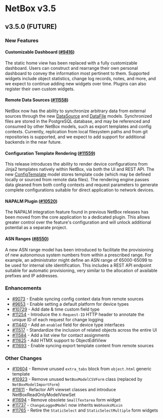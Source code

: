 # NetBox v3.5

## v3.5.0 (FUTURE)

### New Features

#### Customizable Dashboard ([#9416](https://github.com/netbox-community/netbox/issues/9416))

The static home view has been replaced with a fully customizable dashboard. Users can construct and rearrange their own personal dashboard to convey the information most pertinent to them. Supported widgets include object statistics, change log records, notes, and more, and we expect to continue adding new widgets over time. Plugins can also register their own custom widgets.

#### Remote Data Sources ([#11558](https://github.com/netbox-community/netbox/issues/11558))

NetBox now has the ability to synchronize arbitrary data from external sources through the new [DataSource](../models/core/datasource.md) and [DataFile](../models/core/datafile.md) models. Synchronized files are stored in the PostgreSQL database, and may be referenced and consumed by other NetBox models, such as export templates and config contexts. Currently, replication from local filesystem paths and from git repositories is supported, and we expect to add support for additional backends in the near future.

#### Configuration Template Rendering ([#11559](https://github.com/netbox-community/netbox/issues/11559))

This release introduces the ability to render device configurations from Jinja2 templates natively within NetBox, via both the UI and REST API. The new [ConfigTemplate](../models/extras/configtemplate.md) model stores template code (which may be defined locally or sourced from remote data files). The rendering engine passes data gleaned from both config contexts and request parameters to generate complete configurations suitable for direct application to network devices.

#### NAPALM Plugin ([#10520](https://github.com/netbox-community/netbox/issues/10520))

The NAPALM integration feature found in previous NetBox releases has been moved from the core application to a dedicated plugin. This allows greater control over the feature's configuration and will unlock additional potential as a separate project.

#### ASN Ranges ([#8550](https://github.com/netbox-community/netbox/issues/8550))

A new ASN range model has been introduced to facilitate the provisioning of new autonomous system numbers from within a prescribed range. For example, an administrator might define an ASN range of 65000-65099 to be used for internal site identification. This includes a REST API endpoint suitable for automatic provisioning, very similar to the allocation of available prefixes and IP addresses.

### Enhancements

* [#9073](https://github.com/netbox-community/netbox/issues/9073) - Enable syncing config context data from remote sources
* [#9653](https://github.com/netbox-community/netbox/issues/9653) - Enable setting a default platform for device types
* [#10729](https://github.com/netbox-community/netbox/issues/10729) - Add date & time custom field type
* [#11254](https://github.com/netbox-community/netbox/issues/11254) - Introduce the `X-Request-ID` HTTP header to annotate the unique ID of each request for change logging
* [#11440](https://github.com/netbox-community/netbox/issues/11440) - Add an `enabled` field for device type interfaces
* [#11517](https://github.com/netbox-community/netbox/issues/11517) - Standardize the inclusion of related objects across the entire UI
* [#11584](https://github.com/netbox-community/netbox/issues/11584) - Add a list view for contact assignments
* [#11625](https://github.com/netbox-community/netbox/issues/11625) - Add HTMX support to ObjectEditView
* [#11693](https://github.com/netbox-community/netbox/issues/11693) - Enable syncing export template content from remote sources

### Other Changes

* [#10604](https://github.com/netbox-community/netbox/issues/10604) - Remove unused `extra_tabs` block from `object.html` generic template
* [#10923](https://github.com/netbox-community/netbox/issues/10923) - Remove unused `NetBoxModelCSVForm` class (replaced by `NetBoxModelImportForm`)
* [#11611](https://github.com/netbox-community/netbox/issues/11611) - Refactor API viewset classes and introduce NetBoxReadOnlyModelViewSet
* [#11694](https://github.com/netbox-community/netbox/issues/11694) - Remove obsolete `SmallTextarea` form widget
* [#11737](https://github.com/netbox-community/netbox/issues/11737) - `ChangeLoggedModel` now inherits `WebhooksMixin`
* [#11765](https://github.com/netbox-community/netbox/issues/11765) - Retire the `StaticSelect` and `StaticSelectMultiple` form widgets
